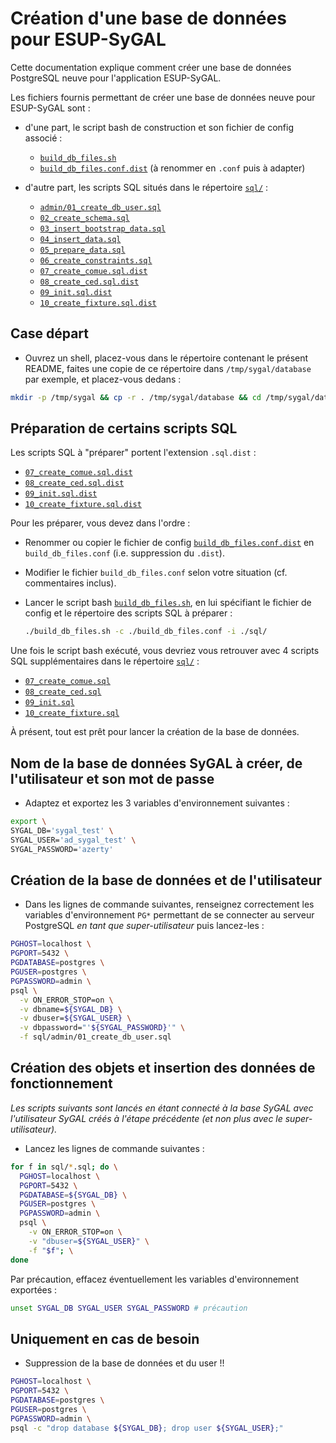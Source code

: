 Création d'une base de données pour ESUP-SyGAL
==============================================

Cette documentation explique comment créer une base de données PostgreSQL neuve pour l'application ESUP-SyGAL.

Les fichiers fournis permettant de créer une base de données neuve pour ESUP-SyGAL sont :

- d'une part, le script bash de construction et son fichier de config associé :
    - [`build_db_files.sh`](build_db_files.sh)
    - [`build_db_files.conf.dist`](build_db_files.conf.dist) (à renommer en `.conf` puis à adapter)
    
- d'autre part, les scripts SQL situés dans le répertoire [`sql/`](sql) :
    - [`admin/01_create_db_user.sql`](sql/admin/01_create_db_user.sql)
    - [`02_create_schema.sql`](sql/02_create_schema.sql)
    - [`03_insert_bootstrap_data.sql`](sql/03_insert_bootstrap_data.sql)
    - [`04_insert_data.sql`](sql/04_insert_data.sql)
    - [`05_prepare_data.sql`](sql/05_prepare_data.sql)
    - [`06_create_constraints.sql`](sql/06_create_constraints.sql)
    - [`07_create_comue.sql.dist`](sql/07_create_comue.sql.dist)
    - [`08_create_ced.sql.dist`](sql/08_create_ced.sql.dist)
    - [`09_init.sql.dist`](sql/09_init.sql.dist)
    - [`10_create_fixture.sql.dist`](sql/10_create_fixture.sql.dist)


## Case départ

- Ouvrez un shell, placez-vous dans le répertoire contenant le présent README, faites une copie de ce répertoire
  dans `/tmp/sygal/database` par exemple, et placez-vous dedans :

```bash
mkdir -p /tmp/sygal && cp -r . /tmp/sygal/database && cd /tmp/sygal/database
```


## Préparation de certains scripts SQL

Les scripts SQL à "préparer" portent l'extension `.sql.dist` :
  - [`07_create_comue.sql.dist`](sql/07_create_comue.sql.dist)
  - [`08_create_ced.sql.dist`](sql/08_create_ced.sql.dist)
  - [`09_init.sql.dist`](sql/09_init.sql.dist)
  - [`10_create_fixture.sql.dist`](sql/10_create_fixture.sql.dist)

Pour les préparer, vous devez dans l'ordre :

- Renommer ou copier le fichier de config [`build_db_files.conf.dist`](build_db_files.conf.dist) en
  `build_db_files.conf` (i.e. suppression du `.dist`).

- Modifier le fichier `build_db_files.conf` selon votre situation (cf. commentaires inclus).
   
- Lancer le script bash [`build_db_files.sh`](build_db_files.sh), en lui spécifiant le fichier de config
   et le répertoire des scripts SQL à préparer :
    ```bash
    ./build_db_files.sh -c ./build_db_files.conf -i ./sql/
    ```

Une fois le script bash exécuté, vous devriez vous retrouver avec 4 scripts SQL supplémentaires dans le répertoire 
[`sql/`](sql) :
  - [`07_create_comue.sql`](sql/07_create_comue.sql)
  - [`08_create_ced.sql`](sql/08_create_ced.sql)
  - [`09_init.sql`](sql/09_init.sql)
  - [`10_create_fixture.sql`](sql/10_create_fixture.sql)

À présent, tout est prêt pour lancer la création de la base de données.


## Nom de la base de données SyGAL à créer, de l'utilisateur et son mot de passe

- Adaptez et exportez les 3 variables d'environnement suivantes :

```bash
export \
SYGAL_DB='sygal_test' \
SYGAL_USER='ad_sygal_test' \
SYGAL_PASSWORD='azerty'
```


## Création de la base de données et de l'utilisateur

- Dans les lignes de commande suivantes, renseignez correctement les variables d'environnement `PG*` permettant 
  de se connecter au serveur PostgreSQL *en tant que super-utilisateur* puis lancez-les :

```bash
PGHOST=localhost \
PGPORT=5432 \
PGDATABASE=postgres \
PGUSER=postgres \
PGPASSWORD=admin \
psql \
  -v ON_ERROR_STOP=on \
  -v dbname=${SYGAL_DB} \
  -v dbuser=${SYGAL_USER} \
  -v dbpassword="'${SYGAL_PASSWORD}'" \
  -f sql/admin/01_create_db_user.sql
```


## Création des objets et insertion des données de fonctionnement

*Les scripts suivants sont lancés en étant connecté à la base SyGAL avec l'utilisateur SyGAL
créés à l'étape précédente (et non plus avec le super-utilisateur).*

- Lancez les lignes de commande suivantes :

```bash
for f in sql/*.sql; do \
  PGHOST=localhost \
  PGPORT=5432 \
  PGDATABASE=${SYGAL_DB} \
  PGUSER=postgres \
  PGPASSWORD=admin \
  psql \
    -v ON_ERROR_STOP=on \
    -v "dbuser=${SYGAL_USER}" \
    -f "$f"; \
done
```

Par précaution, effacez éventuellement les variables d'environnement exportées :

```bash
unset SYGAL_DB SYGAL_USER SYGAL_PASSWORD # précaution
```


## Uniquement en cas de besoin

- Suppression de la base de données et du user !!

```bash
PGHOST=localhost \
PGPORT=5432 \
PGDATABASE=postgres \
PGUSER=postgres \
PGPASSWORD=admin \
psql -c "drop database ${SYGAL_DB}; drop user ${SYGAL_USER};"
```

